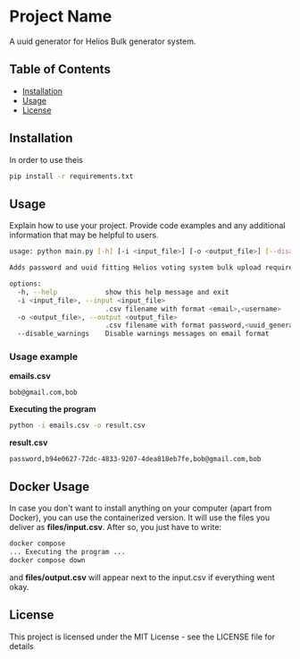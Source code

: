 # Project Name

A uuid generator for Helios Bulk generator system.

## Table of Contents

- [Installation](#installation)
- [Usage](#usage)
- [License](#license)

## Installation

In order to use theis
```bash
pip install -r requirements.txt
```
## Usage
Explain how to use your project. Provide code examples and any additional information that may be helpful to users.

```bash
usage: python main.py [-h] [-i <input_file>] [-o <output_file>] [--disable_warnings]

Adds password and uuid fitting Helios voting system bulk upload requirements.

options:
  -h, --help            show this help message and exit
  -i <input_file>, --input <input_file>
                        .csv filename with format <email>,<username>
  -o <output_file>, --output <output_file>
                        .csv filename with format password,<uuid_generated>,<email>,<username>
  --disable_warnings    Disable warnings messages on email format
```

### Usage example
**emails.csv**
```
bob@gmail.com,bob
```
**Executing the program**
```bash
python -i emails.csv -o result.csv
```
**result.csv**
```
password,b94e0627-72dc-4833-9207-4dea818eb7fe,bob@gmail.com,bob
```
## Docker Usage
In case you don't want to install anything on your computer (apart from Docker), you can use the containerized version. 
It will use the files you deliver as **files/input.csv**. After so, you just have to write:
```bash
docker compose 
... Executing the program ...
docker compose down
```
and **files/output.csv** will appear next to the input.csv if everything went okay.
## License
This project is licensed under the MIT License - see the LICENSE file for details

